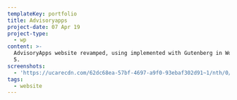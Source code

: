 ```yaml
---
templateKey: portfolio
title: Advisoryapps
project-date: 07 Apr 19
project-type:
  - wp
content: >-
  AdvisoryApps website revamped, using implemented with Gutenberg in Wordpress
  5.
screenshots:
  - 'https://ucarecdn.com/62dc68ea-57bf-4697-a9f0-93ebaf302d91~1/nth/0/'
tags:
  - website
---
```


